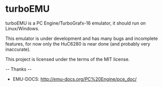 turboEMU
========

turboEMU is a PC Engine/TurboGrafx-16 emulator, it should run on Linux/Windows.

This emulator is under development and has many bugs and incomplete features, for now only the HuC6280 is near done (and probably very inaccurate).

This project is licensed under the terms of the MIT license.

-- Thanks --
* EMU-DOCS: http://emu-docs.org/PC%20Engine/pce_doc/